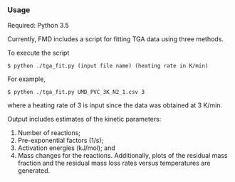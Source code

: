 ### Usage

Required: Python 3.5

Currently, FMD includes a script for fitting TGA data using three methods.

To execute the script
```
$ python ./tga_fit.py (input file name) (heating rate in K/min)
```
For example,
```
$ python ./tga_fit.py UMD_PVC_3K_N2_1.csv 3
```
where a heating rate of 3 is input since the data was obtained at 3 K/min.

Output includes estimates of the kinetic parameters:
1. Number of reactions;
2. Pre-exponential factors (1/s);
3. Activation energies (kJ/mol); and
4. Mass changes for the reactions.
Additionally, plots of the residual mass fraction and the residual mass loss rates versus temperatures are generated.
